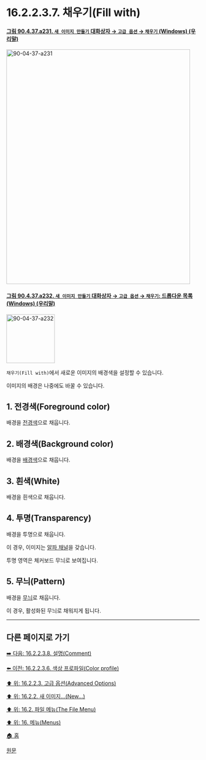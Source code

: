 # 16.2.2.3.7. 채우기(Fill with)

<a id="90-04-37-a231"></a>

#### [그림 90.4.37.a231. `새 이미지 만들기` 대화상자 → `고급 옵션` → `채우기` (Windows) (우리말)](./90-04-0037-create_a_new_image.md#90-04-37-a231)
<img width="479" height="611" alt="90-04-37-a231" src="https://github.com/user-attachments/assets/f6a87a43-1a17-4713-9359-d4ed19e31cf4" />

<a id="90-04-37-a232"></a>

#### [그림 90.4.37.a232. `새 이미지 만들기` 대화상자 → `고급 옵션` → `채우기`: 드롭다운 목록 (Windows) (우리말)](./90-04-0037-create_a_new_image.md#90-04-37-a232)
<img width="126" height="127" alt="90-04-37-a232" src="https://github.com/user-attachments/assets/7b5f6102-cfa4-41bf-b531-ebb83b532ff5" />

`채우기(Fill with)`에서 새로운 이미지의 배경색을 설정할 수 있습니다.

이미지의 배경은 나중에도 바꿀 수 있습니다.

<a id="16-02-02-03-07-s1"></a>

## 1. 전경색(Foreground color)
배경을 [전경색](./19-glossaryx-foreground_color.md)으로 채웁니다.

<a id="16-02-02-03-07-s2"></a>

## 2. 배경색(Background color)
배경을 [배경색](./19-glossaryx-background_color.md)으로 채웁니다.

<a id="16-02-02-03-07-s3"></a>

## 3. 흰색(White)
배경을 흰색으로 채웁니다.

<a id="16-02-02-03-07-s4"></a>

## 4. 투명(Transparency)
배경을 투명으로 채웁니다.

이 경우, 이미지는 [알파 채널](./19-glossaryx-alpha_channel.md)을 갖습니다.

투명 영역은 체커보드 무늬로 보여집니다.

<a id="16-02-02-03-07-s5"></a>

## 5. 무늬(Pattern)
배경을 [무늬](./15-03-04-00-patterns_dialog.md)로 채웁니다.

이 경우, 활성화된 무늬로 채워지게 됩니다.

***

## 다른 페이지로 가기

[➡️ 다음: 16.2.2.3.8. 설명(Comment)](./16-02-02-03-08-comment.md)

[⬅️ 이전: 16.2.2.3.6. 색상 프로파일(Color profile)](./16-02-02-03-06-color_profile.md)

[⬆️ 위: 16.2.2.3. 고급 옵션(Advanced Options)](./16-02-02-03-00-advanced_options.md)

[⬆️ 위: 16.2.2. 새 이미지...(New...)](./16-02-02-00-new.md)

[⬆️ 위: 16.2. 파일 메뉴(The File Menu)](./16-02-00-the-file-menu.md)

[⬆️ 위: 16. 메뉴(Menus)](./16-00-menus.md)

[🏠 홈](./00-home.md)

[원문](https://docs.gimp.org/2.10/ko/gimp-file-new.html#idm22657)